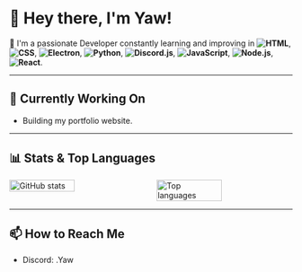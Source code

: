 # 👋 Hey there, I'm **Yaw**!

🚀 I'm a passionate Developer constantly learning and improving in 
**![HTML](https://img.shields.io/badge/HTML-%23E34F26.svg?style=flat-square&logo=html5&logoColor=white)**, 
**![CSS](https://img.shields.io/badge/CSS-%231572B6.svg?style=flat-square&logo=css3&logoColor=white)**, 
**![Electron](https://img.shields.io/badge/Electron-%2320232a.svg?style=flat-square&logo=electron&logoColor=9FEAF9)**, 
**![Python](https://img.shields.io/badge/Python-%2337769E.svg?style=flat-square&logo=python&logoColor=white)**,
**![Discord.js](https://img.shields.io/badge/Discord.js-%2378A1C4.svg?style=flat-square&logo=discord&logoColor=white)**, 
**![JavaScript](https://img.shields.io/badge/JavaScript-%23F7DF1E.svg?style=flat-square&logo=javascript&logoColor=black)**,
**![Node.js](https://img.shields.io/badge/Node.js-%23339933.svg?style=flat-square&logo=node.js&logoColor=white)**, 
**![React](https://img.shields.io/badge/React-%2320232a.svg?style=flat-square&logo=react&logoColor=61DAFB)**.

---

## 🚀 Currently Working On
- Building my portfolio website.

---

## 📊 Stats & Top Languages

<div style="display: flex; justify-content: space-between;">
  <img src="https://github-readme-stats.vercel.app/api?username=oYaww&show_icons=true&hide=prs&count_private=true&theme=dark" alt="GitHub stats" width="48%" />
  <img src="https://github-readme-stats.vercel.app/api/top-langs/?username=oYaww&langs_count=5&theme=dark" alt="Top languages" width="48%" />
</div>

---

## 📫 How to Reach Me
- Discord: .Yaw
